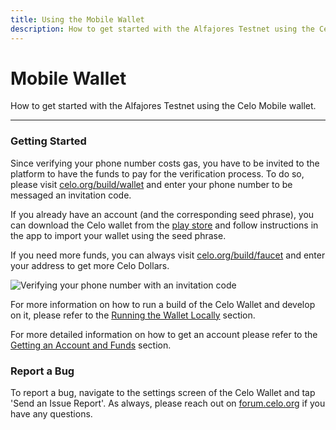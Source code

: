 ```yaml
---
title: Using the Mobile Wallet
description: How to get started with the Alfajores Testnet using the Celo Mobile wallet.
---
```

# Mobile Wallet

How to get started with the Alfajores Testnet using the Celo Mobile wallet.

___

### Getting Started

Since verifying your phone number costs gas, you have to be invited to the platform to have the funds to pay for the verification process. To do so, please visit [celo.org/build/wallet](https://celo.org/build/wallet) and enter your phone number to be messaged an invitation code.

If you already have an account \(and the corresponding seed phrase\), you can download the Celo wallet from the [play store](https://play.google.com/store/apps/details?id=org.celo.mobile.alfajores) and follow instructions in the app to import your wallet using the seed phrase.

If you need more funds, you can always visit [celo.org/build/faucet](https://celo.org/build/faucet) and enter your address to get more Celo Dollars.

![Verifying your phone number with an invitation code](https://storage.googleapis.com/celo-website/docs/celo-onboarding.gif)

For more information on how to run a build of the Celo Wallet and develop on it, please refer to the [Running the Wallet Locally](/wallet/mobile-wallet/run-local) section.

For more detailed information on how to get an account please refer to the [Getting an Account and Funds](/wallet/faucet-testnet) section.

### Report a Bug

To report a bug, navigate to the settings screen of the Celo Wallet and tap 'Send an Issue Report'. As always, please reach out on [forum.celo.org](https://forum.celo.org) if you have any questions.
